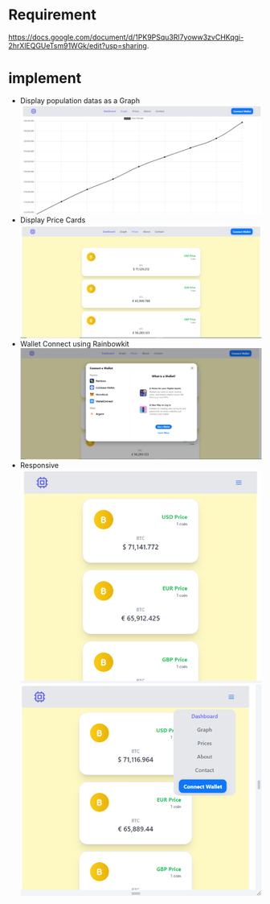 # Requirement

https://docs.google.com/document/d/1PK9PSqu3Rl7yoww3zvCHKqgi-2hrXlEQGUeTsm91WGk/edit?usp=sharing.

# implement
- Display population datas as a Graph
![My Image](./public/readme/graph.png)
- Display Price Cards
![My Image](./public/readme/price.png)
- Wallet Connect using Rainbowkit
![My Image](./public/readme/wallet.png)
- Responsive
![My Image](./public/readme/responsive.png)
![My Image](./public/readme/resItem.png)
